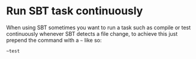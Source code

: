 # Run SBT task continuously

When using SBT sometimes you want to run a task such as compile or test continuously whenever SBT detects a file change, to achieve this just prepend the command with a `~` like so:

```bash
~test
```